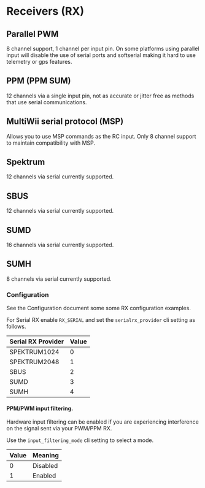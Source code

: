 
# Receivers (RX)

## Parallel PWM

8 channel support, 1 channel per input pin.  On some platforms using parallel input will disable the use of serial ports
and softserial making it hard to use telemetry or gps features.

## PPM (PPM SUM)

12 channels via a single input pin, not as accurate or jitter free as methods that use serial communications.

## MultiWii serial protocol (MSP)

Allows you to use MSP commands as the RC input.  Only 8 channel support to maintain compatibility with MSP.

## Spektrum

12 channels via serial currently supported.

## SBUS

12 channels via serial currently supported.

## SUMD

16 channels via serial currently supported.

## SUMH

8 channels via serial currently supported.

 
### Configuration

See the Configuration document some some RX configuration examples.

For Serial RX enable `RX_SERIAL` and set the `serialrx_provider` cli setting as follows.

| Serial RX Provider | Value |
| ------------------ | ----- |
| SPEKTRUM1024       | 0     |
| SPEKTRUM2048       | 1     |
| SBUS               | 2     |
| SUMD               | 3     |
| SUMH               | 4     |

#### PPM/PWM input filtering.

Hardware input filtering can be enabled if you are experiencing interference on the signal sent via your PWM/PPM RX.

Use the `input_filtering_mode` cli setting to select a mode.

| Value | Meaning   |
| ----- | --------- |
| 0     | Disabled  |
| 1     | Enabled   |


